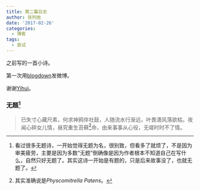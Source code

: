 ```yaml
---
title: 第二篇日志
author: 张列弛
date: '2017-02-26'
categories:
  - 博客
tags:
  - 尝试
---
```


之前写的一首小诗。

第一次用[blogdown](https://github.com/rstudio/blogdown)发微博。

谢谢[Yihui](https://yihui.name)。

### 无题[^1]

> 已失寸心藏尺素，何求神鸦伴社鼓，人随流水行渐远，叶畏潇风落欲枯。夜闻心碎女儿情，昼究重生苔藓[^2]命，由来事事从心役，无嗟时时不了情。

[^1]:看过很多无题诗，一开始觉得无题为名，很别致，但看多了就烦了，不是因为审美疲劳，主要是因为多数“无题”倒确像是因为作者根本不知道自己在写什么，自然只好无题了。其实这诗一开始是有题的，只是后来故事没了，也就无题了。

[^2]:其实准确说是*Physcomitrella Patens*。
